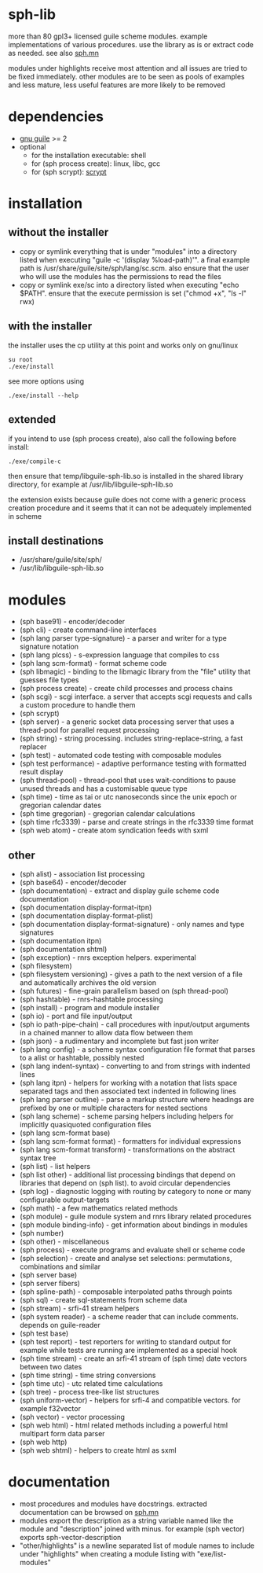 # sph-lib
more than 80 gpl3+ licensed guile scheme modules.
example implementations of various procedures. use the library as is or extract code as needed.
see also [sph.mn](http://sph.mn/computer/software/sph-lib.html)

modules under highlights receive most attention and all issues are tried to be fixed immediately. other modules are to be seen as pools of examples and less mature, less useful features are more likely to be removed

# dependencies
* [gnu guile](https://www.gnu.org/software/guile/) >= 2
* optional
  * for the installation executable: shell
  * for (sph process create): linux, libc, gcc
  * for (sph scrypt): [scrypt](https://github.com/jkalbhenn/scrypt)

# installation
## without the installer
* copy or symlink everything that is under "modules" into a directory listed when executing "guile -c '(display %load-path)'". a final example path is /usr/share/guile/site/sph/lang/sc.scm. also ensure that the user who will use the modules has the permissions to read the files
* copy or symlink exe/sc into a directory listed when executing "echo $PATH". ensure that the execute permission is set ("chmod +x", "ls -l" rwx)

## with the installer
the installer uses the cp utility at this point and works only on gnu/linux

```
su root
./exe/install
```
see more options using
```
./exe/install --help
```

## extended
if you intend to use (sph process create), also call the following before install:
```
./exe/compile-c
```

then ensure that temp/libguile-sph-lib.so is installed in the shared library directory, for example at /usr/lib/libguile-sph-lib.so

the extension exists because guile does not come with a generic process creation procedure and it seems that it can not be adequately implemented in scheme

## install destinations
* /usr/share/guile/site/sph/
* /usr/lib/libguile-sph-lib.so

# modules
* (sph base91) - encoder/decoder
* (sph cli) - create command-line interfaces
* (sph lang parser type-signature) - a parser and writer for a type signature notation
* (sph lang plcss) - s-expression language that compiles to css
* (sph lang scm-format) - format scheme code
* (sph libmagic) - binding to the libmagic library from the "file" utility that guesses file types
* (sph process create) - create child processes and process chains
* (sph scgi) - scgi interface. a server that accepts scgi requests and calls a custom procedure to handle them
* (sph scrypt)
* (sph server) - a generic socket data processing server that uses a thread-pool for parallel request processing
* (sph string) - string processing. includes string-replace-string, a fast replacer
* (sph test) - automated code testing with composable modules
* (sph test performance) - adaptive performance testing with formatted result display
* (sph thread-pool) - thread-pool that uses wait-conditions to pause unused threads and has a customisable queue type
* (sph time) - time as tai or utc nanoseconds since the unix epoch or gregorian calendar dates
* (sph time gregorian) - gregorian calendar calculations
* (sph time rfc3339) - parse and create strings in the rfc3339 time format
* (sph web atom) - create atom syndication feeds with sxml

## other
* (sph alist) - association list processing
* (sph base64) - encoder/decoder
* (sph documentation) - extract and display guile scheme code documentation
* (sph documentation display-format-itpn)
* (sph documentation display-format-plist)
* (sph documentation display-format-signature) - only names and type signatures
* (sph documentation itpn)
* (sph documentation shtml)
* (sph exception) - rnrs exception helpers. experimental
* (sph filesystem)
* (sph filesystem versioning) - gives a path to the next version of a file and automatically archives the old version
* (sph futures) - fine-grain parallelism based on (sph thread-pool)
* (sph hashtable) - rnrs-hashtable processing
* (sph install) - program and module installer
* (sph io) - port and file input/output
* (sph io path-pipe-chain) - call procedures with input/output arguments in a chained manner to allow data flow between them
* (sph json) - a rudimentary and incomplete but fast json writer
* (sph lang config) - a scheme syntax configuration file format that parses to a alist or hashtable, possibly nested
* (sph lang indent-syntax) - converting to and from strings with indented lines
* (sph lang itpn) - helpers for working with a notation that lists space separated tags and then associated text indented in following lines
* (sph lang parser outline) - parse a markup structure where headings are prefixed by one or multiple characters for nested sections
* (sph lang scheme) - scheme parsing helpers including helpers for implicitly quasiquoted configuration files
* (sph lang scm-format base)
* (sph lang scm-format format) - formatters for individual expressions
* (sph lang scm-format transform) - transformations on the abstract syntax tree
* (sph list) - list helpers
* (sph list other) - additional list processing bindings that depend on libraries that depend on (sph list). to avoid circular dependencies
* (sph log) - diagnostic logging with routing by category to none or many configurable output-targets
* (sph math) - a few  mathematics related methods
* (sph module) - guile module system and rnrs library related procedures
* (sph module binding-info) - get information about bindings in modules
* (sph number)
* (sph other) - miscellaneous
* (sph process) - execute programs and evaluate shell or scheme code
* (sph selection) - create and analyse set selections: permutations, combinations and similar
* (sph server base)
* (sph server fibers)
* (sph spline-path) - composable interpolated paths through points
* (sph sql) - create sql-statements from scheme data
* (sph stream) - srfi-41 stream helpers
* (sph system reader) - a scheme reader that can include comments. depends on guile-reader
* (sph test base)
* (sph test report) - test reporters for writing to standard output for example while tests are running are implemented as a special hook
* (sph time stream) - create an srfi-41 stream of (sph time) date vectors between two dates
* (sph time string) - time string conversions
* (sph time utc) - utc related time calculations
* (sph tree) - process tree-like list structures
* (sph uniform-vector) - helpers for srfi-4 and compatible vectors. for example f32vector
* (sph vector) - vector processing
* (sph web html) - html related methods including a powerful html multipart form data parser
* (sph web http)
* (sph web shtml) - helpers to create html as sxml

# documentation
* most procedures and modules have docstrings. extracted documentation can be browsed on [sph.mn](http://sph.mn/computer/software/sph-lib.html)
* modules export the description as a string variable named like the module and "description" joined with minus. for example (sph vector) exports sph-vector-description
* "other/highlights" is a newline separated list of module names to include under "highlights" when creating a module listing with "exe/list-modules"
